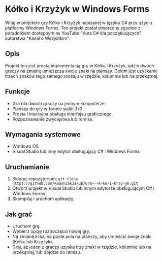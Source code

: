 # Kółko i Krzyżyk w Windows Forms

Witaj w projekcie gry Kółko i Krzyżyk napisanej w języku C# przy użyciu platformy Windows Forms. Ten projekt został stworzony zgodnie z poradnikiem dostępnym na YouTube "Kurs C# dla początkujących" autorstwa "Kanał o Wszystkim".

## Opis

Projekt ten jest prostą implementacją gry w Kółko i Krzyżyk, gdzie dwóch graczy na zmianę umieszcza swoje znaki na planszy. Celem jest uzyskanie trzech znaków tego samego rodzaju w rzędzie, kolumnie lub na przekątnej.

## Funkcje

- Gra dla dwóch graczy na jednym komputerze.
- Plansza do gry w formie siatki 3x3.
- Prosta i intuicyjna obsługa interfejsu graficznego.
- Rozpoznawanie zwycięstwa lub remisu.

## Wymagania systemowe

- Windows OS
- Visual Studio lub inny edytor obsługujący C# i Windows Forms

## Uruchamianie

1. Sklonuj repozytorium: `git clone https://github.com/KwasniakJakub/Gra---K-ko-i-krzy-yk.git`
2. Otwórz projekt w Visual Studio lub innym edytorze obsługującym C# i Windows Forms.
3. Skompiluj i uruchom aplikację.

## Jak grać

- Uruchom grę.
- Wybierz opcję rozpoczęcia nowej gry.
- Na zmianę klikaj na puste pola na planszy, aby umieścić swoje znaki (Kółko lub Krzyżyk).
- Graj, aż jeden z graczy uzyska trzy znaki w rzędzie, kolumnie lub na przekątnej, lub dojdzie do remisu.
